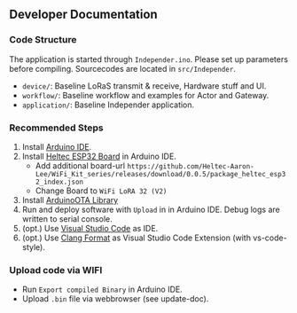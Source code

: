 ## Developer Documentation

### Code Structure

The application is started through `Independer.ino`. Please set up parameters before compiling. Sourcecodes are located in `src/Independer`.

- `device/`: Baseline LoRaS transmit & receive, Hardware stuff and UI.
- `workflow/`: Baseline workflow and examples for Actor and Gateway.
- `application/`: Baseline Independer application.

### Recommended Steps

1. Install [Arduino IDE](https://www.arduino.cc/en/software).
2. Install [Heltec ESP32 Board](https://github.com/Heltec-Aaron-Lee/WiFi_Kit_series/releases/download/0.0.5/package_heltec_esp32_index.json) in Arduino IDE.
    - Add additional board-url `https://github.com/Heltec-Aaron-Lee/WiFi_Kit_series/releases/download/0.0.5/package_heltec_esp32_index.json`
    - Change Board to `WiFi LoRA 32 (V2)`
3. Install [ArduinoOTA Library](https://www.arduino.cc/reference/en/libraries/arduinoota/)
4. Run and deploy software with `Upload` in in Arduino IDE. Debug logs are written to serial console.
5. (opt.) Use [Visual Studio Code](https://code.visualstudio.com/) as IDE.
6. (opt.) Use [Clang Format](https://www.dynamsoft.com/codepool/vscode-format-c-code-windows-linux.html) as Visual Studio Code Extension (with vs-code-style).

### Upload code via WIFI

- Run ``Export compiled Binary`` in Arduino IDE.
- Upload ``.bin`` file via webbrowser (see update-doc).
